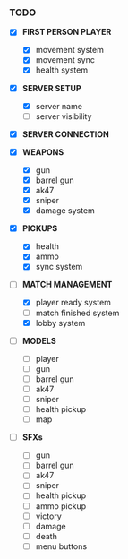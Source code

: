 ### TODO
- [X] __FIRST PERSON PLAYER__
    - [x] movement system
    - [X] movement sync
    - [X] health system

- [X] __SERVER SETUP__
    - [x] server name
    - [ ] server visibility

- [X] __SERVER CONNECTION__

- [X] __WEAPONS__
    - [X] gun
    - [X] barrel gun
    - [X] ak47
    - [X] sniper
    - [X] damage system

- [x] __PICKUPS__
    - [x] health
    - [x] ammo
    - [x] sync system

- [ ] __MATCH MANAGEMENT__
    - [x] player ready system
    - [ ] match finished system
    - [x] lobby system

- [ ] __MODELS__
    - [ ] player
    - [ ] gun
    - [ ] barrel gun
    - [ ] ak47
    - [ ] sniper
    - [ ] health pickup
    - [ ] map
 
 - [ ] __SFXs__
    - [ ] gun 
    - [ ] barrel gun
    - [ ] ak47
    - [ ] sniper
    - [ ] health pickup
    - [ ] ammo pickup
    - [ ] victory
    - [ ] damage
    - [ ] death
    - [ ] menu buttons